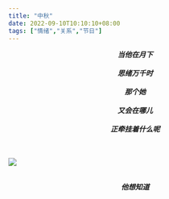 ```yaml
---
title: "中秋"
date: 2022-09-10T10:10:10+08:00
tags: ["情绪","关系","节日"]
---
```


<center><strong><i>
当他在月下<br><br>
思绪万千时<br><br>
那个她<br><br>
又会在哪儿<br><br>
正牵挂着什么呢<br><br>
</i></strong></center>

<br>

![](https://gcore.jsdelivr.net/gh/AlexLiu2022/resources/img/moon-night.jpg)

<br>
<center><strong><i>
他想知道
</i></strong></center>

